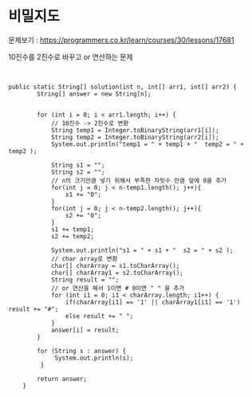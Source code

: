 # 비밀지도

문제보기 : <https://programmers.co.kr/learn/courses/30/lessons/17681>

10진수를 2진수로 바꾸고 or 연산하는 문제 

<pre> <code>

public static String[] solution(int n, int[] arr1, int[] arr2) {
        String[] answer = new String[n];


        for (int i = 0; i < arr1.length; i++) {
            // 10진수 -> 2진수로 변환
            String temp1 = Integer.toBinaryString(arr1[i]);
            String temp2 = Integer.toBinaryString(arr2[i]);
            System.out.println("temp1 = " + temp1 + "  temp2 = " + temp2 );

            String s1 = "";
            String s2 = "";
            // n의 크기만큼 넣기 위해서 부족한 자릿수 만큼 앞에 0을 추가
            for(int j = 0; j < n-temp1.length(); j++){
                s1 += "0";
            }
            for(int j = 0; j < n-temp2.length(); j++){
                s2 += "0";
            }
            s1 += temp1;
            s2 += temp2;

            System.out.println("s1 = " + s1 + "  s2 = " + s2 );
            // char array로 변환
            char[] charArray = s1.toCharArray();
            char[] charArray1 = s2.toCharArray();
            String result = "";
            // or 연산을 해서 1이면 # 0이면 " " 을 추가
            for (int i1 = 0; i1 < charArray.length; i1++) {
                if(charArray[i1] == '1' || charArray1[i1] == '1') result += "#";
                else result += " ";
            }
            answer[i] = result;
        }

        for (String s : answer) {
             System.out.println(s);
         }

        return answer;
    }

</code> </pre>